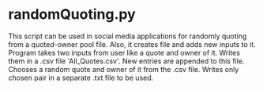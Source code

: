 # randomQuoting.py
This script can be used in social media applications for randomly quoting from a quoted-owner pool file.
Also, it creates file and adds new inputs to it. 
Program takes two inputs from user like a quote and owner of it.
Writes them in a .csv file 'All_Quotes.csv'. New entries are appended to this file.
Chooses a random quote and owner of it from the .csv file. Writes only chosen pair in a separate .txt file to be used.
